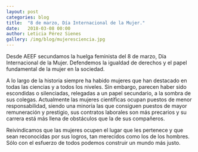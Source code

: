 ```yaml
---
layout: post
categories: blog 
title:  "8 de marzo, Día Internacional de la Mujer."
date:   2018-03-08 00:00
author: Leticia Pérez Sienes
gallery: /img/blog/mujeresciencia.jpg
---
```


Desde AEEF secundamos la huelga feminista del 8 de marzo, Día Internacional de la Mujer. Defendemos la igualdad de derechos y el papel
fundamental de la mujer en la sociedad.

A lo largo de la historia siempre ha habido mujeres que han destacado en todas las ciencias y a todos los niveles. Sin embargo,
parecen haber sido escondidas o silenciadas, relegadas a un papel secundario, a la sombra de sus colegas. Actualmente las mujeres
científicas ocupan puestos de menor responsabilidad, siendo una minoría las que consiguen puestos de mayor remuneración y prestigio,
sus contratos laborales son más precarios y su carrera está más llena de obstáculos que la de sus compañeros.

Reivindicamos que las mujeres ocupen el lugar que les pertenece y que sean reconocidas por sus logros, tan merecidos como los de los
hombres. Sólo con el esfuerzo de todos podemos construir un mundo más justo.
